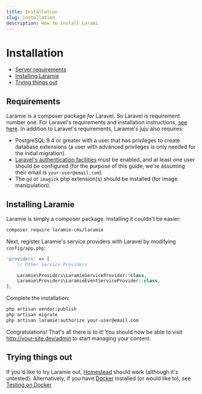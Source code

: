 ```yaml
---
title: Installation
slug: installation
description: How to install Larami
---
```


# Installation

- [Server requirements](#requirements)
- [Installing Laramie](#install-laramie)
- [Trying things out](#kicking-tires)

<a name="requirements"></a>
## Requirements

Laramie is a composer package _for_ Laravel. So Laravel is requirement number one. For Laravel's requirements and installation instructions, [see here](https://laravel.com/docs/installation). In addition to Laravel's requirements, Laramie's juju also requires:

- PostgreSQL 9.4 or greater with a user that has privileges to create database extensions (a user with advanced privileges is only needed for the initial migration).
- [Laravel's authentication facilities](https://laravel.com/docs/authentication) must be enabled, and at least one user should be configured (for the purpose of this guide, we're assuming their email is `your-user@email.com`).
- The `gd` or `imagick` php extension(s) should be installed (for image manipulation).

<a name="install-laramie"></a>
## Installing Laramie

Laramie is simply a composer package. Installing it couldn't be easier:

``` bash
composer require laramie-cms/laramie
```

Next, register Laramie's service providers with Laravel by modifying `config/app.php`:


```php
'providers' => [
    // Other Service Providers

    Laramie\Providers\LaramieServiceProvider::class,
    Laramie\Providers\LaramieEventServiceProvider::class,
],
```

Complete the installation:

``` bash
php artisan vendor:publish
php artisan migrate
php artisan laramie:authorize your-user@email.com
```

Congratulations! That's all there is to it! You should now be able to visit <a href="http://your-site.dev/admin" target="_blank">http://your-site.dev/admin</a> to start managing your content.

<a name="kicking-tires"></a>
## Trying things out

If you'd like to try Laramie out, [Homestead](https://laravel.com/docs/homestead) should work (although it's untested). Alternatively, if you have [Docker](https://docs.docker.com/engine/installation/) installed (or would like to), see [Testing on Docker](/docs/{{version}}/testing-on-docker)